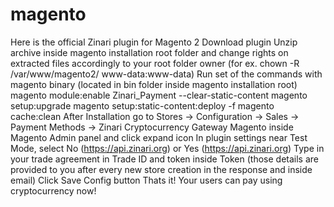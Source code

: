 # magento
Here is the official Zinari plugin for Magento 2
Download plugin
Unzip archive inside magento installation root folder and change rights on extracted files accordingly to your root folder owner (for ex. chown -R /var/www/magento2/ www-data:www-data)
Run set of the commands with magento binary (located in bin folder inside magento installation root)
magento module:enable Zinari_Payment --clear-static-content
magento setup:upgrade
magento setup:static-content:deploy -f
magento cache:clean
After Installation go to Stores -> Configuration -> Sales -> Payment Methods -> Zinari Cryptocurrency Gateway Magento inside Magento Admin panel and click expand icon
In plugin settings near Test Mode, select No (https://api.zinari.org) or Yes (https://api.zinari.org)
Type in your trade agreement in Trade ID and token inside Token (those details are provided to you after every new store creation in the response and inside email)
Click Save Config button
Thats it! Your users can pay using cryptocurrency now!
